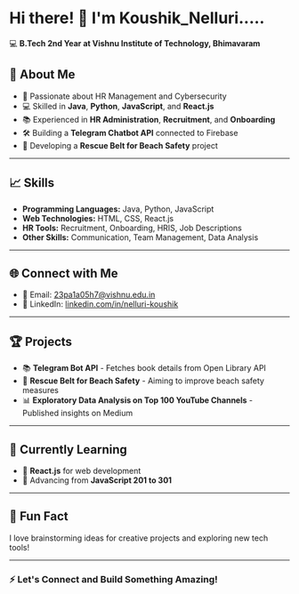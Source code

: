 # Hi there! 👋 I'm Koushik_Nelluri.....

💻 **B.Tech 2nd Year at Vishnu Institute of Technology, Bhimavaram**

## 🚀 About Me
- 🎯 Passionate about HR Management and Cybersecurity
- 💻 Skilled in **Java**, **Python**, **JavaScript**, and **React.js**
- 📚 Experienced in **HR Administration**, **Recruitment**, and **Onboarding**
- 🛠️ Building a **Telegram Chatbot API** connected to Firebase
- 🌊 Developing a **Rescue Belt for Beach Safety** project

---

## 📈 Skills
- **Programming Languages:** Java, Python, JavaScript
- **Web Technologies:** HTML, CSS, React.js
- **HR Tools:** Recruitment, Onboarding, HRIS, Job Descriptions
- **Other Skills:** Communication, Team Management, Data Analysis

---

## 🌐 Connect with Me
- 📧 Email: [23pa1a05h7@vishnu.edu.in](mailto:23pa1a05h7@vishnu.edu.in)  
- 🔗 LinkedIn: [linkedin.com/in/nelluri-koushik](https://linkedin.com/in/nelluri-koushik)

---

## 🏆 Projects
- 📚 **Telegram Bot API** - Fetches book details from Open Library API
- 🌊 **Rescue Belt for Beach Safety** - Aiming to improve beach safety measures
- 📊 **Exploratory Data Analysis on Top 100 YouTube Channels** - Published insights on Medium

---

## 📖 Currently Learning
- 📗 **React.js** for web development
- 📘 Advancing from **JavaScript 201 to 301**

---

## 💬 Fun Fact
I love brainstorming ideas for creative projects and exploring new tech tools!

---

### ⚡ Let's Connect and Build Something Amazing!

